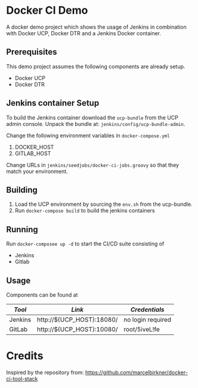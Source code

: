 # Docker CI Demo
A docker demo project which shows the usage of Jenkins in combination with Docker UCP, Docker DTR and a Jenkins Docker container.

## Prerequisites
This demo project assumes the following components are already setup.
* Docker UCP
* Docker DTR

## Jenkins container Setup
To build the Jenkins container download the `ucp-bundle` from the UCP admin console. Unpack the bundle at: `jenkins/config/ucp-bundle-admin`.

Change the following environment variables in `docker-compose.yml`

1. DOCKER_HOST
2. GITLAB_HOST

Change URLs in `jenkins/seedjobs/docker-ci-jobs.groovy` so that they match your environment.

## Building
1. Load the UCP environment by sourcing the `env.sh` from the ucp-bundle.
2. Run `docker-compose build` to build the jenkins containers

## Running
Run `docker-composee up -d` to start the CI/CD suite consisting of

* Jenkins
* Gitlab

## Usage
Components can be found at

| *Tool* | *Link* | *Credentials* |
| ------------- | ------------- | ------------- |
| Jenkins | http://${UCP_HOST}:18080/ | no login required |
| GitLab | http://${UCP_HOST}:10080/ | root/5iveL!fe |

# Credits
Inspired by the repository from: https://github.com/marcelbirkner/docker-ci-tool-stack
